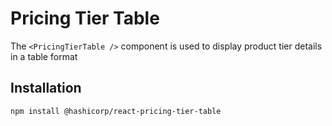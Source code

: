 # Pricing Tier Table

The `<PricingTierTable />` component is used to display product tier details in a table format

## Installation

```sh
npm install @hashicorp/react-pricing-tier-table
```
